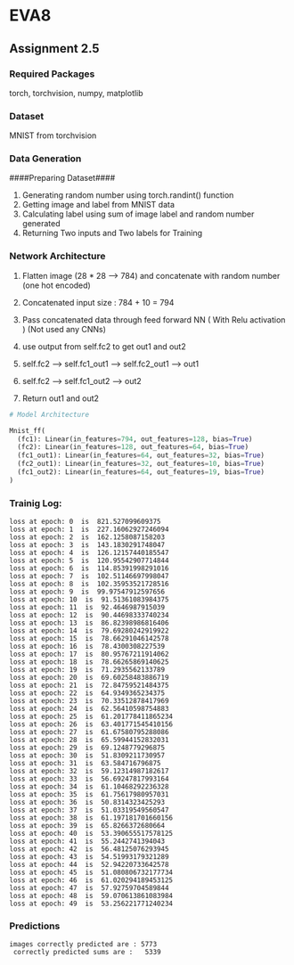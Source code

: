 # EVA8

## Assignment 2.5 

###  Required Packages

  torch, torchvision, numpy, matplotlib
  

###  Dataset ###

   MNIST from torchvision
  
###  Data Generation ###
   
   ####Preparing Dataset####
   
   1. Generating random number using torch.randint() function
   2. Getting image and label from MNIST data
   3. Calculating label using sum of image label and random number generated
   4. Returning Two inputs and Two labels for Training
   
### Network Architecture ###

1. Flatten image (28 * 28 --> 784) and concatenate with random number (one hot encoded) 

2.   Concatenated input size : 784 + 10 = 794

3.   Pass concatenated data through feed forward NN ( With Relu activation ) (Not used any CNNs)

4.   use output from self.fc2 to get out1 and out2 

5.   self.fc2 -->  self.fc1_out1  --> self.fc2_out1 --> out1

6.   self.fc2 -->  self.fc1_out2  --> out2

7.   Return out1 and out2


```py
# Model Architecture

Mnist_ff(
  (fc1): Linear(in_features=794, out_features=128, bias=True)
  (fc2): Linear(in_features=128, out_features=64, bias=True)
  (fc1_out1): Linear(in_features=64, out_features=32, bias=True)
  (fc2_out1): Linear(in_features=32, out_features=10, bias=True)
  (fc1_out2): Linear(in_features=64, out_features=19, bias=True)
)
```

### Trainig Log:
```
loss at epoch: 0  is  821.527099609375
loss at epoch: 1  is  227.16062927246094
loss at epoch: 2  is  162.1258087158203
loss at epoch: 3  is  143.1830291748047
loss at epoch: 4  is  126.12157440185547
loss at epoch: 5  is  120.95542907714844
loss at epoch: 6  is  114.85391998291016
loss at epoch: 7  is  102.51146697998047
loss at epoch: 8  is  102.35953521728516
loss at epoch: 9  is  99.97547912597656
loss at epoch: 10  is  91.51361083984375
loss at epoch: 11  is  92.4646987915039
loss at epoch: 12  is  90.44698333740234
loss at epoch: 13  is  86.82398986816406
loss at epoch: 14  is  79.69280242919922
loss at epoch: 15  is  78.66291046142578
loss at epoch: 16  is  78.4300308227539
loss at epoch: 17  is  80.95767211914062
loss at epoch: 18  is  78.66265869140625
loss at epoch: 19  is  71.2935562133789
loss at epoch: 20  is  69.60258483886719
loss at epoch: 21  is  72.84759521484375
loss at epoch: 22  is  64.9349365234375
loss at epoch: 23  is  70.33512878417969
loss at epoch: 24  is  62.56410598754883
loss at epoch: 25  is  61.201778411865234
loss at epoch: 26  is  63.401771545410156
loss at epoch: 27  is  61.67580795288086
loss at epoch: 28  is  65.59944152832031
loss at epoch: 29  is  69.1248779296875
loss at epoch: 30  is  51.8309211730957
loss at epoch: 31  is  63.584716796875
loss at epoch: 32  is  59.12314987182617
loss at epoch: 33  is  56.69247817993164
loss at epoch: 34  is  61.10468292236328
loss at epoch: 35  is  61.75617980957031
loss at epoch: 36  is  50.8314323425293
loss at epoch: 37  is  51.03319549560547
loss at epoch: 38  is  61.197181701660156
loss at epoch: 39  is  65.8266372680664
loss at epoch: 40  is  53.390655517578125
loss at epoch: 41  is  55.2442741394043
loss at epoch: 42  is  56.48125076293945
loss at epoch: 43  is  54.51993179321289
loss at epoch: 44  is  52.94220733642578
loss at epoch: 45  is  51.080806732177734
loss at epoch: 46  is  61.020294189453125
loss at epoch: 47  is  57.92759704589844
loss at epoch: 48  is  59.070613861083984
loss at epoch: 49  is  53.256221771240234

```

### Predictions ###

``` 
images correctly predicted are : 5773 
 correctly predicted sums are :   5339
```
   



